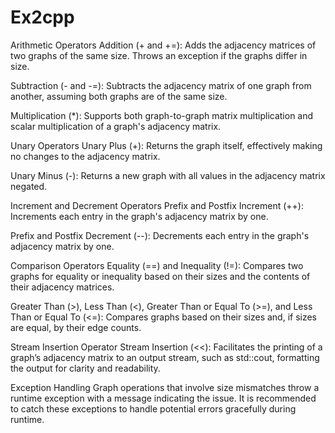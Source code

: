 # Ex2cpp

Arithmetic Operators
Addition (+ and +=): 
Adds the adjacency matrices of two graphs of the same size. Throws an exception if the graphs differ in size.

Subtraction (- and -=): 
Subtracts the adjacency matrix of one graph from another, assuming both graphs are of the same size.

Multiplication (*): 
Supports both graph-to-graph matrix multiplication and scalar multiplication of a graph's adjacency matrix.

Unary Operators
Unary Plus (+):
Returns the graph itself, effectively making no changes to the adjacency matrix.

Unary Minus (-):
Returns a new graph with all values in the adjacency matrix negated.

Increment and Decrement Operators
Prefix and Postfix Increment (++): 
Increments each entry in the graph's adjacency matrix by one.

Prefix and Postfix Decrement (--):
Decrements each entry in the graph's adjacency matrix by one.

Comparison Operators
Equality (==) and Inequality (!=): 
Compares two graphs for equality or inequality based on their sizes and the contents of their adjacency matrices.

Greater Than (>), Less Than (<), Greater Than or Equal To (>=), and Less Than or Equal To (<=):
Compares graphs based on their sizes and, if sizes are equal, by their edge counts.

Stream Insertion Operator
Stream Insertion (<<):
Facilitates the printing of a graph’s adjacency matrix to an output stream, such as std::cout, formatting the output for clarity and readability.

Exception Handling
Graph operations that involve size mismatches throw a runtime exception with a message indicating the issue. It is recommended to catch these exceptions to handle potential errors gracefully during runtime.
